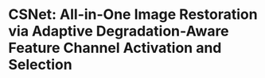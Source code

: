 # CSNet: All-in-One Image Restoration via Adaptive Degradation-Aware Feature Channel Activation and Selection


